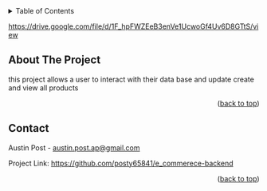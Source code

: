 <!-- TABLE OF CONTENTS -->
<details>
  <summary>Table of Contents</summary>
  <ol>
    <li>
      <a href="#about-the-project">About The Project</a>
      <ul>
        <li><a href="#built-with">Built With</a></li>
      </ul>
    </li>
    <li>
      <a href="#getting-started">Getting Started</a>
      <ul>
        <li><a href="#prerequisites">Prerequisites</a></li>
        <li><a href="#installation">Installation</a></li>
      </ul>
    </li>
    <li><a href="#usage">Usage</a></li>
    <li><a href="#roadmap">Roadmap</a></li>
    <li><a href="#contributing">Contributing</a></li>
    <li><a href="#license">License</a></li>
    <li><a href="#contact">Contact</a></li>
    <li><a href="#acknowledgments">Acknowledgments</a></li>
  </ol>
</details>

https://drive.google.com/file/d/1F_hpFWZEeB3enVe1UcwoGf4Uv6D8GTtS/view

<!-- ABOUT THE PROJECT -->
## About The Project
this project allows a user to interact with their data base and update create and view all products 
 


<p align="right">(<a href="#readme-top">back to top</a>)</p>


<!-- CONTACT -->
## Contact

Austin Post  - austin.post.ap@gmail.com

Project Link: https://github.com/posty65841/e_commerece-backend

<p align="right">(<a href="#readme-top">back to top</a>)</p>